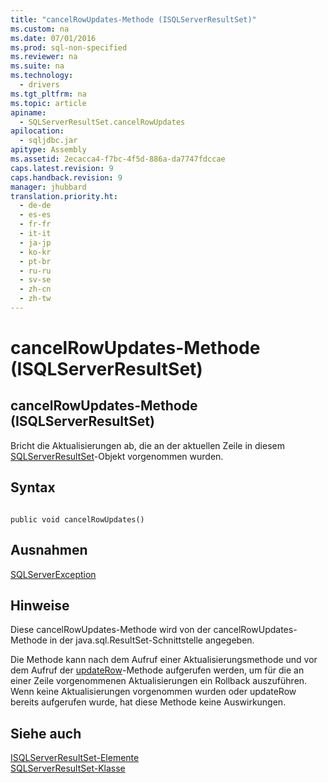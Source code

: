 ```yaml
---
title: "cancelRowUpdates-Methode (ISQLServerResultSet)"
ms.custom: na
ms.date: 07/01/2016
ms.prod: sql-non-specified
ms.reviewer: na
ms.suite: na
ms.technology: 
  - drivers
ms.tgt_pltfrm: na
ms.topic: article
apiname: 
  - SQLServerResultSet.cancelRowUpdates
apilocation: 
  - sqljdbc.jar
apitype: Assembly
ms.assetid: 2ecacca4-f7bc-4f5d-886a-da7747fdccae
caps.latest.revision: 9
caps.handback.revision: 9
manager: jhubbard
translation.priority.ht: 
  - de-de
  - es-es
  - fr-fr
  - it-it
  - ja-jp
  - ko-kr
  - pt-br
  - ru-ru
  - sv-se
  - zh-cn
  - zh-tw
---
```

# cancelRowUpdates-Methode (ISQLServerResultSet)
    
## cancelRowUpdates\-Methode \(ISQLServerResultSet\)  
 Bricht die Aktualisierungen ab, die an der aktuellen Zeile in diesem [SQLServerResultSet](../content/SQLServerResultSet-Class.md)\-Objekt vorgenommen wurden.  
  
## Syntax  
  
```  
  
public void cancelRowUpdates()  
```  
  
## Ausnahmen  
 [SQLServerException](../content/SQLServerException-Class.md)  
  
## Hinweise  
 Diese cancelRowUpdates\-Methode wird von der cancelRowUpdates\-Methode in der java.sql.ResultSet\-Schnittstelle angegeben.  
  
 Die Methode kann nach dem Aufruf einer Aktualisierungsmethode und vor dem Aufruf der [updateRow](../content/updateRow-Method--SQLServerResultSet-.md)\-Methode aufgerufen werden, um für die an einer Zeile vorgenommenen Aktualisierungen ein Rollback auszuführen. Wenn keine Aktualisierungen vorgenommen wurden oder updateRow bereits aufgerufen wurde, hat diese Methode keine Auswirkungen.  
  
## Siehe auch  
 [ISQLServerResultSet-Elemente](../content/SQLServerResultSet-Members.md)   
 [SQLServerResultSet-Klasse](../content/SQLServerResultSet-Class.md)  
  
  